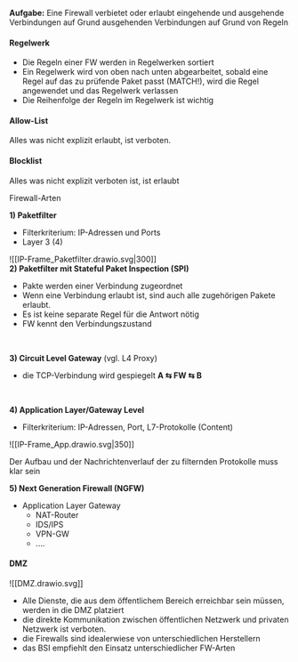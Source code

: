 **Aufgabe:** Eine Firewall verbietet oder erlaubt eingehende und ausgehende Verbindungen auf Grund ausgehenden Verbindungen auf Grund von Regeln 

#### **Regelwerk**
- Die Regeln einer FW werden in Regelwerken sortiert
- Ein Regelwerk wird von oben nach unten abgearbeitet, sobald eine Regel auf das zu prüfende Paket passt (MATCH!), wird die Regel angewendet und das Regelwerk verlassen
- Die Reihenfolge der Regeln im Regelwerk ist wichtig

#### Allow-List 
Alles was nicht explizit erlaubt, ist verboten.
#### Blocklist
Alles was nicht explizit verboten ist, ist erlaubt
</br>

Firewall-Arten

**1) Paketfilter**
- Filterkriterium: IP-Adressen und Ports
- Layer 3 (4)

![[IP-Frame_Paketfilter.drawio.svg|300]]
</br>
**2) Paketfilter mit Stateful Paket Inspection (SPI)**
- Pakte werden einer Verbindung zugeordnet
- Wenn eine Verbindung erlaubt ist, sind auch alle zugehörigen Pakete erlaubt. 
- Es ist keine separate Regel für die Antwort nötig
- FW kennt den Verbindungszustand


</br>

**3) Circuit Level Gateway** (vgl. L4 Proxy)
- die TCP-Verbindung wird gespiegelt
	**A ⇆ FW ⇆ B** 
</br>

**4) Application Layer/Gateway Level**
- Filterkriterium: IP-Adressen, Port, L7-Protokolle (Content)

![[IP-Frame_App.drawio.svg|350]]

Der Aufbau und der Nachrichtenverlauf der zu filternden Protokolle muss klar sein
</br>

**5) Next Generation Firewall (NGFW)**
- Application Layer Gateway 
  + NAT-Router
  + IDS/IPS
  + VPN-GW
  + ....

#### DMZ
![[DMZ.drawio.svg]]
- Alle Dienste, die aus dem öffentlichem Bereich erreichbar sein müssen, werden in die DMZ platziert
- die direkte Kommunikation zwischen öffentlichen Netzwerk und privaten Netzwerk ist verboten.
- die Firewalls sind idealerwiese von unterschiedlichen Herstellern
- das BSI empfiehlt den Einsatz unterschiedlicher FW-Arten